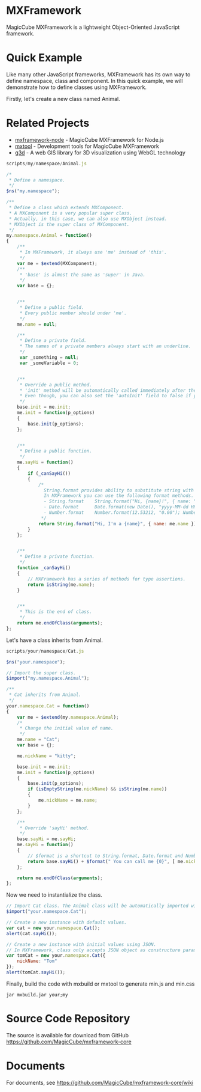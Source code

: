 # MXFramework
MagicCube MXFramework is a lightweight Object-Oriented JavaScript framework.

# Quick Example
Like many other JavaScript frameworks, MXFramework has its own way to define namespace, class and component.
In this quick example, we will demonstrate how to define classes using MXFramework.

Firstly, let's create a new class named Animal.

# Related Projects
* [mxframework-node](https://github.com/MagicCube/mxframework-node) - MagicCube MXFramework for Node.js
* [mxtool](https://github.com/MagicCube/mxtool) - Development tools for MagicCube MXFramework
* [g3d](https://github.com/MagicCube/g3d) - A web GIS library for 3D visualization using WebGL technology


```javascript
scripts/my/namespace/Animal.js

/* 
 * Define a namespace.
 */
$ns("my.namespace");

/**
 * Define a class which extends MXComponent.
 * A MXComponent is a very popular super class.
 * Actually, in this case, we can also use MXObject instead.
 * MXObject is the super class of MXComponent.
 */
my.namespace.Animal = function()
{
	/**
	 * In MXFramework, it always use 'me' instead of 'this'.
	 */
	var me = $extend(MXComponent);
	/**
	 * 'base' is almost the same as 'super' in Java.
	 */
	var base = {};


	/**
	 * Define a public field.
	 * Every public member should under 'me'.
	 */
	me.name = null;

	/**
	 * Define a private field.
	 * The names of a private members always start with an underline.
	 */
	 var _something = null;
	 var _someVariable = 0;


	/**
	 * Override a public method.
	 * 'init' method will be automatically called immediately after the instance is created.
	 * Even though, you can also set the 'autoInit' field to false if you need lazy intialization.
	 */
	base.init = me.init;
	me.init = function(p_options)
	{
		base.init(p_options);
	};


	/**
	 * Define a public function.
	 */
	me.sayHi = function()
	{
		if (_canSayHi())
		{
			/* 
			  String.format provides ability to substitute string with JSON object or array.
			  In MXFramework you can use the following format methods.
			  - String.format    String.format("Hi, {name}!", { name: "Henry" }); String.format("Hi, {0}", [ "Henry" ])
			  - Date.format      Date.format(new Date(), "yyyy-MM-dd HH:mm:ss"); Date.format(new Date(), "yy年M月d日");
			  - Number.format    Number.format(12.53212, "0.00"); Number.format(123, "00000000");
			 */
			return String.format("Hi, I'm a {name}", { name: me.name });
		}
	};


	/**
	 * Define a private function.
	 */
	function _canSayHi()
	{
		// MXFramework has a series of methods for type assertions.
		return isString(me.name);
	}


	/**
	 * This is the end of class.
	 */
	return me.endOfClass(arguments);
};
```









Let's have a class inherits from Animal.

```javascript
scripts/your/namespace/Cat.js

$ns("your.namespace");

// Import the super class.
$import("my.namespace.Animal");

/**
 * Cat inherits from Animal.
 */
your.namespace.Cat = function()
{
	var me = $extend(my.namespace.Animal);
	/*
	 * Change the initial value of name.
	 */
	me.name = "Cat";
	var base = {};

	me.nickName = "kitty";

	base.init = me.init;
	me.init = function(p_options)
	{
		base.init(p_options);
		if (isEmptyString(me.nickName) && isString(me.name))
		{
			me.nickName = me.name;
		}
	};

	/**
	 * Override 'sayHi' method.
	 */
	base.sayHi = me.sayHi;
	me.sayHi = function()
	{
		// $format is a shortcut to String.format, Date.format and Number.format.
		return base.sayHi() + $format(" You can call me {0}", [ me.nickName ]);
	};

	return me.endOfClass(arguments);
};
```







Now we need to instantialize the class.
```JavaScript
// Import Cat class. The Animal class will be automatically imported with Cat.
$import("your.namespace.Cat");

// Create a new instance with default values.
var cat = new your.namespace.Cat();
alert(cat.sayHi());

// Create a new instance with initial values using JSON.
// In MXFramework, class only accepts JSON object as constructure parameter.
var tomCat = new your.namespace.Cat({
    nickName: "Tom"
});
alert(tomCat.sayHi());
```

Finally, build the code with mxbuild or mxtool to generate min.js and min.css
```
jar mxbuild.jar your;my
```


# Source Code Repository
The source is available for download from GitHub
https://github.com/MagicCube/mxframework-core

# Documents
For documents, see https://github.com/MagicCube/mxframework-core/wiki
